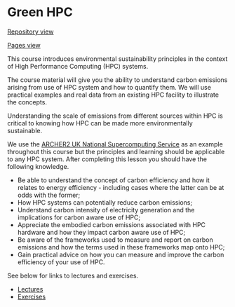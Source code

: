 # Green HPC

[Repository view](https://github.com/EPCCed/green-hpc/)

[Pages view](https://epcced.github.io/green-hpc/)

This course introduces environmental sustainability principles in the context of High Performance Computing (HPC) systems.

The course material will give you the ability to understand carbon emissions arising from use of HPC system and
how to quantify them. We will use practical examples and real data from an existing HPC facility to illustrate the concepts.

Understanding the scale of emissions from different sources within HPC is critical to knowing how HPC can be made more
environmentally sustainable.


We use the [ARCHER2 UK National Supercomputing Service](www.archer2.ac.uk) as an example throughout this course but the principles and learning should be applicable to any HPC system. After completing this lesson you should have the following knowledge.

* Be able to understand the concept of carbon efficiency and how it relates to energy efficiency - including cases where the latter can be at odds with the former;
* How HPC systems can potentially reduce carbon emissions;
* Understand carbon intensity of electricity generation and the implications for carbon aware use of HPC;
* Appreciate the embodied carbon emissions associated with HPC hardware and how they impact carbon aware use of HPC;
* Be aware of the frameworks used to measure and report on carbon emissions and how the terms used in these frameworks map onto HPC;
* Gain practical advice on how you can measure and improve the carbon efficiency of your use of HPC.

See below for links to lectures and exercises.

* [Lectures](lectures/)
* [Exercises](exercises/)